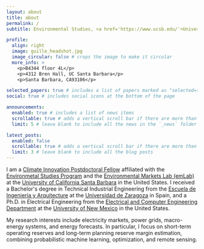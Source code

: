 ```yaml
---
layout: about
title: about
permalink: /
subtitle: Environmental Studies, <a href='https://www.ucsb.edu/'>University of California Santa Barbara</a>. 

profile:
  align: right
  image: guille_headshot.jpg
  image_circular: false # crops the image to make it circular
  more_info: >
    <p>B4344 floor 4L</p>
    <p>4312 Bren Hall, UC Santa Barbara</p>
    <p>Santa Barbara, CA93106</p>

selected_papers: true # includes a list of papers marked as "selected={true}"
social: true # includes social icons at the bottom of the page

announcements:
  enabled: true # includes a list of news items
  scrollable: true # adds a vertical scroll bar if there are more than 3 news items
  limit: 5 # leave blank to include all the news in the `_news` folder

latest_posts:
  enabled: false
  scrollable: true # adds a vertical scroll bar if there are more than 3 new posts items
  limit: 3 # leave blank to include all the blog posts
---
```



I am a <a href='https://www.cnsi.ucsb.edu/programs/climate-innovation-fellows'>Climate Innovation Postdoctoral Fellow</a> affiliated with the <a href='https://es.ucsb.edu/'>Environmetal Studies Program</a> and the <a href='https://emlab.ucsb.edu/'>Environmental Markets Lab (emLab)</a> at the <a href='https://www.ucsb.edu/'>University of California Santa Barbara</a> in the United States. I received a Bachelor's degree in Technical Industrial Engineering from the <a href='https://www.unizar.es/'>Escuela de Ingeniería y Arquitecture</a> at the <a href='https://www.unizar.es/'>Universidad de Zaragoza</a> in Spain, and a Ph.D. in Electrical Engineering from the <a href='http://www.ece.unm.edu/'>Electrical and Computer Engineering Department</a> at the <a href='https://www.unm.edu/'>University of New Mexico</a> in the United States. 

My research interests include electricity markets, power grids, macro-energy systems, and energy forecasts. In particular, I focus on short-term operating reserves and long-term planning reserve margin estimation, combining probabilistic machine learning, optimization, and remote sensing.